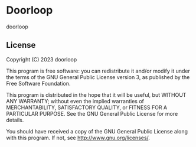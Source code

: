 # Doorloop

doorloop

## License

Copyright (C) 2023  doorloop

This program is free software: you can redistribute it and/or modify it under the terms of the GNU General Public License version 3, as published
by the Free Software Foundation.

This program is distributed in the hope that it will be useful, but WITHOUT ANY WARRANTY; without even the implied warranties of MERCHANTABILITY, SATISFACTORY QUALITY, or FITNESS FOR A PARTICULAR PURPOSE.  See the GNU General Public License for more details.

You should have received a copy of the GNU General Public License along with this program.  If not, see <http://www.gnu.org/licenses/>.
